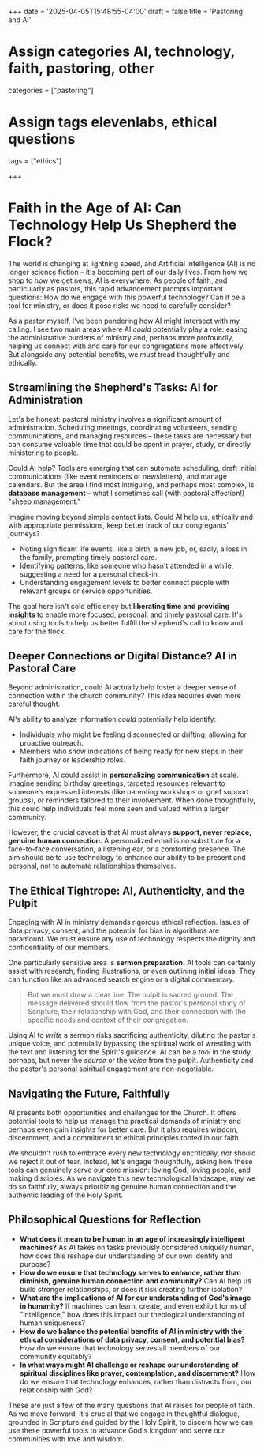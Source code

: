 +++
date = '2025-04-05T15:48:55-04:00'
draft = false
title = 'Pastoring and AI'

# Assign categories AI, technology, faith, pastoring, other
categories = ["pastoring"]
# Assign tags elevenlabs, ethical questions
tags = ["ethics"]

+++

# Faith in the Age of AI: Can Technology Help Us Shepherd the Flock?

The world is changing at lightning speed, and Artificial Intelligence (AI) is no longer science fiction – it's becoming part of our daily lives. From how we shop to how we get news, AI is everywhere. As people of faith, and particularly as pastors, this rapid advancement prompts important questions: How do we engage with this powerful technology? Can it be a tool for ministry, or does it pose risks we need to carefully consider?

As a pastor myself, I've been pondering how AI might intersect with my calling. I see two main areas where AI *could* potentially play a role: easing the administrative burdens of ministry and, perhaps more profoundly, helping us connect with and care for our congregations more effectively. But alongside any potential benefits, we *must* tread thoughtfully and ethically.

## Streamlining the Shepherd's Tasks: AI for Administration

Let's be honest: pastoral ministry involves a significant amount of administration. Scheduling meetings, coordinating volunteers, sending communications, and managing resources – these tasks are necessary but can consume valuable time that could be spent in prayer, study, or directly ministering to people.

Could AI help? Tools are emerging that can automate scheduling, draft initial communications (like event reminders or newsletters), and manage calendars. But the area I find most intriguing, and perhaps most complex, is **database management** – what I sometimes call (with pastoral affection!) "sheep management."

Imagine moving beyond simple contact lists. Could AI help us, ethically and with appropriate permissions, keep better track of our congregants' journeys?
* Noting significant life events, like a birth, a new job, or, sadly, a loss in the family, prompting timely pastoral care.
* Identifying patterns, like someone who hasn't attended in a while, suggesting a need for a personal check-in.
* Understanding engagement levels to better connect people with relevant groups or service opportunities.

The goal here isn't cold efficiency but **liberating time and providing insights** to enable more focused, personal, and timely pastoral care. It's about using tools to help us better fulfill the shepherd's call to know and care for the flock.

## Deeper Connections or Digital Distance? AI in Pastoral Care

Beyond administration, could AI actually help foster a deeper sense of connection within the church community? This idea requires even more careful thought.

AI's ability to analyze information *could* potentially help identify:
* Individuals who might be feeling disconnected or drifting, allowing for proactive outreach.
* Members who show indications of being ready for new steps in their faith journey or leadership roles.

Furthermore, AI could assist in **personalizing communication** at scale. Imagine sending birthday greetings, targeted resources relevant to someone's expressed interests (like parenting workshops or grief support groups), or reminders tailored to their involvement. When done thoughtfully, this could help individuals feel more seen and valued within a larger community.

However, the crucial caveat is that AI must always **support, never replace, genuine human connection.** A personalized email is no substitute for a face-to-face conversation, a listening ear, or a comforting presence. The aim should be to use technology to enhance our ability to be present and personal, not to automate relationships themselves.

## The Ethical Tightrope: AI, Authenticity, and the Pulpit

Engaging with AI in ministry demands rigorous ethical reflection. Issues of data privacy, consent, and the potential for bias in algorithms are paramount. We must ensure any use of technology respects the dignity and confidentiality of our members.

One particularly sensitive area is **sermon preparation.** AI tools can certainly assist with research, finding illustrations, or even outlining initial ideas. They can function like an advanced search engine or a digital commentary.

> But we must draw a clear line. The pulpit is sacred ground. The message delivered should flow from the pastor's personal study of Scripture, their relationship with God, and their connection with the specific needs and context of their congregation.

Using AI to *write* a sermon risks sacrificing authenticity, diluting the pastor's unique voice, and potentially bypassing the spiritual work of wrestling with the text and listening for the Spirit's guidance. AI can be a *tool* in the study, perhaps, but never the *source* or the *voice* from the pulpit. Authenticity and the pastor's personal spiritual engagement are non-negotiable.

## Navigating the Future, Faithfully

AI presents both opportunities and challenges for the Church. It offers potential tools to help us manage the practical demands of ministry and perhaps even gain insights for better care. But it also requires wisdom, discernment, and a commitment to ethical principles rooted in our faith.

We shouldn't rush to embrace every new technology uncritically, nor should we reject it out of fear. Instead, let's engage thoughtfully, asking how these tools can genuinely serve our core mission: loving God, loving people, and making disciples. As we navigate this new technological landscape, may we do so faithfully, always prioritizing genuine human connection and the authentic leading of the Holy Spirit.

## Philosophical Questions for Reflection

* **What does it mean to be human in an age of increasingly intelligent machines?** As AI takes on tasks previously considered uniquely human, how does this reshape our understanding of our own identity and purpose?
* **How do we ensure that technology serves to enhance, rather than diminish, genuine human connection and community?** Can AI help us build stronger relationships, or does it risk creating further isolation?
* **What are the implications of AI for our understanding of God's image in humanity?** If machines can learn, create, and even exhibit forms of "intelligence," how does this impact our theological understanding of human uniqueness?
* **How do we balance the potential benefits of AI in ministry with the ethical considerations of data privacy, consent, and potential bias?** How do we ensure that technology serves all members of our community equitably?
* **In what ways might AI challenge or reshape our understanding of spiritual disciplines like prayer, contemplation, and discernment?** How do we ensure that technology enhances, rather than distracts from, our relationship with God?

These are just a few of the many questions that AI raises for people of faith. As we move forward, it's crucial that we engage in thoughtful dialogue, grounded in Scripture and guided by the Holy Spirit, to discern how we can use these powerful tools to advance God's kingdom and serve our communities with love and wisdom.